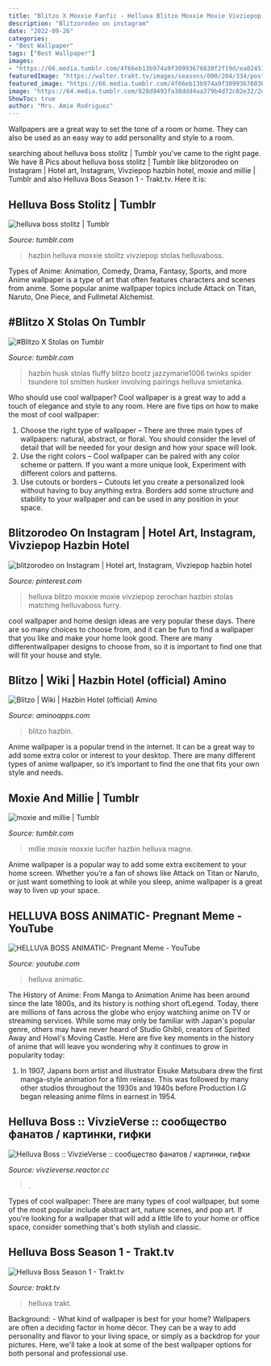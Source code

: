 ```yaml
---
title: "Blitzo X Moxxie Fanfic - Helluva Blitzo Moxxie Moxie Vivziepop Zerochan Hazbin Stolas Matching Helluvaboss Furry"
description: "Blitzorodeo on instagram"
date: "2022-09-26"
categories:
- "Best Wallpaper"
tags: ["Best Wallpaper"]
images:
- "https://66.media.tumblr.com/4f66eb13b974a9f30993676030f2f19d/ea02451ca0a5cf44-1c/s2560x500/314885886ce7aef26d36edf10229db7beede0c66.png"
featuredImage: "https://walter.trakt.tv/images/seasons/000/204/334/posters/medium/7b25c3fc55.jpg"
featured_image: "https://66.media.tumblr.com/4f66eb13b974a9f30993676030f2f19d/ea02451ca0a5cf44-1c/s2560x500/314885886ce7aef26d36edf10229db7beede0c66.png"
image: "https://64.media.tumblr.com/828d9493fa38ddd4aa379b4d72c02e32/2d4227a5bda653c8-d1/s500x750/563c47cd2aa4a017449f8485fdc26b6d082bfde0.png"
ShowToc: true
author: "Mrs. Amie Rodriguez"
---
```



Wallpapers are a great way to set the tone of a room or home. They can also be used as an easy way to add personality and style to a room.

	

		
searching about helluva boss stolitz | Tumblr you've came to the right page. We have 8 Pics about helluva boss stolitz | Tumblr like blitzorodeo on Instagram | Hotel art, Instagram, Vivziepop hazbin hotel, moxie and millie | Tumblr and also Helluva Boss Season 1 - Trakt.tv. Here it is:
		
    
## Helluva Boss Stolitz | Tumblr

<img loading=lazy src="https://64.media.tumblr.com/828d9493fa38ddd4aa379b4d72c02e32/2d4227a5bda653c8-d1/s500x750/563c47cd2aa4a017449f8485fdc26b6d082bfde0.png" onerror="this.onerror=null;this.src='https://tse4.mm.bing.net/th?id=OIP.QcTEFts-7t6z2tP7NIScwgHaEs&amp;pid=15.1';" alt="helluva boss stolitz | Tumblr">

_Source: tumblr.com_

>hazbin helluva moxxie stolitz vivziepop stolas helluvaboss. 

	

Types of Anime: Animation, Comedy, Drama, Fantasy, Sports, and more
Anime wallpaper is a type of art that often features characters and scenes from anime. Some popular anime wallpaper topics include Attack on Titan, Naruto, One Piece, and Fullmetal Alchemist.

    
## #Blitzo X Stolas On Tumblr

<img loading=lazy src="https://64.media.tumblr.com/9e5b7cf12099ca42f0908338b885cefc/922e4c22ff60d0f1-fa/s400x600/7f5ac4b88274bd4ead619fc540d805b5deeef711.jpg" onerror="this.onerror=null;this.src='https://tse2.mm.bing.net/th?id=OIP.yegAGVMH-LeqWo1k3yfkBQAAAA&amp;pid=15.1';" alt="#Blitzo X Stolas on Tumblr">

_Source: tumblr.com_

>hazbin husk stolas fluffy blitzo bootz jazzymarie1006 twinks spider tsundere tol smitten husker involving pairings helluva smietanka. 

	

Who should use cool wallpaper?
Cool wallpaper is a great way to add a touch of elegance and style to any room. Here are five tips on how to make the most of cool wallpaper: 
1) Choose the right type of wallpaper – There are three main types of wallpapers: natural, abstract, or floral. You should consider the level of detail that will be needed for your design and how your space will look. 
2) Use the right colors – Cool wallpaper can be paired with any color scheme or pattern. If you want a more unique look, Experiment with different colors and patterns. 
3) Use cutouts or borders – Cutouts let you create a personalized look without having to buy anything extra. Borders add some structure and stability to your wallpaper and can be used in any position in your space.

    
## Blitzorodeo On Instagram | Hotel Art, Instagram, Vivziepop Hazbin Hotel

<img loading=lazy src="https://i.pinimg.com/736x/69/72/44/697244a1334cf59d5275de694e3e4d30.jpg" onerror="this.onerror=null;this.src='https://tse2.mm.bing.net/th?id=OIP.cFfUAGzvxUdjCCFFilTN9AHaHV&amp;pid=15.1';" alt="blitzorodeo on Instagram | Hotel art, Instagram, Vivziepop hazbin hotel">

_Source: pinterest.com_

>helluva blitzo moxxie moxie vivziepop zerochan hazbin stolas matching helluvaboss furry. 

	

cool wallpaper and home design ideas are very popular these days. There are so many choices to choose from, and it can be fun to find a wallpaper that you like and make your home look good. There are many differentwallpaper designs to choose from, so it is important to find one that will fit your house and style.

    
## Blitzo | Wiki | Hazbin Hotel (official) Amino

<img loading=lazy src="http://pm1.narvii.com/7395/c28b4f56475077d969cf0688ab0d3f477e11705ar1-588-471v2_uhq.jpg" onerror="this.onerror=null;this.src='https://tse4.mm.bing.net/th?id=OIP.h_VkyWDIaFd8O1z8rOHD3AHaF7&amp;pid=15.1';" alt="Blitzo | Wiki | Hazbin Hotel (official) Amino">

_Source: aminoapps.com_

>blitzo hazbin. 

	

Anime wallpaper is a popular trend in the internet. It can be a great way to add some extra color or interest to your desktop. There are many different types of anime wallpaper, so it’s important to find the one that fits your own style and needs.

    
## Moxie And Millie | Tumblr

<img loading=lazy src="https://66.media.tumblr.com/4f66eb13b974a9f30993676030f2f19d/ea02451ca0a5cf44-1c/s2560x500/314885886ce7aef26d36edf10229db7beede0c66.png" onerror="this.onerror=null;this.src='https://tse1.mm.bing.net/th?id=OIP.zkK1eQwTgGknqMbUBaaqRAHaHb&amp;pid=15.1';" alt="moxie and millie | Tumblr">

_Source: tumblr.com_

>millie moxie moxxie lucifer hazbin helluva magne. 

	

Anime wallpaper is a popular way to add some extra excitement to your home screen. Whether you’re a fan of shows like Attack on Titan or Naruto, or just want something to look at while you sleep, anime wallpaper is a great way to liven up your space.

    
## HELLUVA BOSS ANIMATIC- Pregnant Meme - YouTube

<img loading=lazy src="https://i.ytimg.com/vi/K7NK5Ul5ZaQ/maxresdefault.jpg" onerror="this.onerror=null;this.src='https://tse2.mm.bing.net/th?id=OIP.QXTUTDT4gSMtXHu3tBaOzAHaEK&amp;pid=15.1';" alt="HELLUVA BOSS ANIMATIC- Pregnant Meme - YouTube">

_Source: youtube.com_

>helluva animatic. 

	

The History of Anime: From Manga to Animation
Anime has been around since the late 1800s, and its history is nothing short ofLegend. Today, there are millions of fans across the globe who enjoy watching anime on TV or streaming services. While some may only be familiar with Japan's popular genre, others may have never heard of Studio Ghibli, creators of Spirited Away and Howl's Moving Castle. Here are five key moments in the history of anime that will leave you wondering why it continues to grow in popularity today:
1) In 1907, Japans born artist and illustrator Eisuke Matsubara drew the first manga-style animation for a film release. This was followed by many other studios throughout the 1930s and 1940s before Production I.G began releasing anime films in earnest in 1954.

    
## Helluva Boss :: VivzieVerse :: сообщество фанатов / картинки, гифки

<img loading=lazy src="http://img1.reactor.cc/pics/post/Octavia-(Helluva-Boss)-Helluva-Boss-VivzieVerse-фэндомы-6301507.gif" onerror="this.onerror=null;this.src='https://tse1.mm.bing.net/th?id=OIP.h8UhLAAdv1MSBKO07JArrwHaEK&amp;pid=15.1';" alt="Helluva Boss :: VivzieVerse :: сообщество фанатов / картинки, гифки">

_Source: vivzieverse.reactor.cc_

>. 

	

Types of cool wallpaper:
There are many types of cool wallpaper, but some of the most popular include abstract art, nature scenes, and pop art. If you're looking for a wallpaper that will add a little life to your home or office space, consider something that's both stylish and classic.

    
## Helluva Boss Season 1 - Trakt.tv

<img loading=lazy src="https://walter.trakt.tv/images/seasons/000/204/334/posters/medium/7b25c3fc55.jpg" onerror="this.onerror=null;this.src='https://tse3.mm.bing.net/th?id=OIP.QwmQuTA3IbirQUR9ATCa9QHaLH&amp;pid=15.1';" alt="Helluva Boss Season 1 - Trakt.tv">

_Source: trakt.tv_

>helluva trakt. 

	

Background: - What kind of wallpaper is best for your home?
Wallpapers are often a deciding factor in home décor. They can be a way to add personality and flavor to your living space, or simply as a backdrop for your pictures. Here, we'll take a look at some of the best wallpaper options for both personal and professional use.

